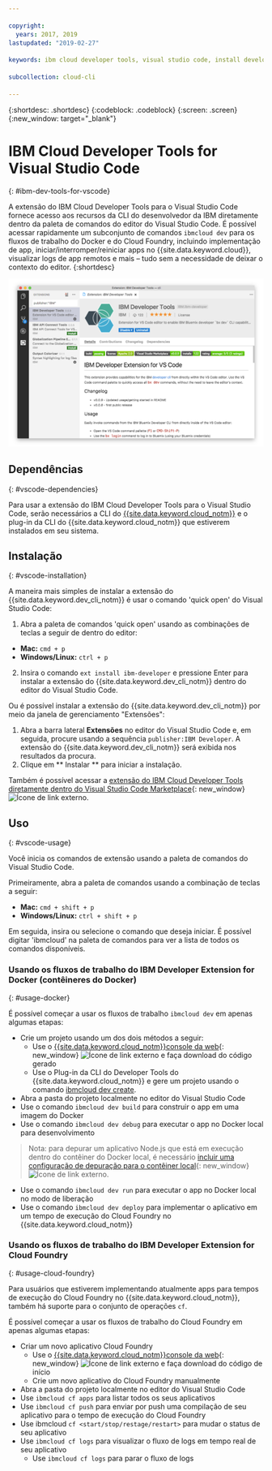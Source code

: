 ```yaml
---

copyright:
  years: 2017, 2019
lastupdated: "2019-02-27"

keywords: ibm cloud developer tools, visual studio code, install developer tools, developer extension, vscode cli, vscode plugin, cloud foundry vscode

subcollection: cloud-cli

---
```


{:shortdesc: .shortdesc}
{:codeblock: .codeblock}
{:screen: .screen}
{:new_window: target="_blank"}

# IBM Cloud Developer Tools for Visual Studio Code
{: #ibm-dev-tools-for-vscode}

A extensão do IBM Cloud Developer Tools para o Visual Studio Code fornece acesso aos recursos da CLI do desenvolvedor da IBM diretamente dentro da paleta de comandos do editor do Visual Studio Code. É possível acessar rapidamente um subconjunto de comandos `ibmcloud dev` para os fluxos de trabalho do Docker e do Cloud Foundry, incluindo implementação de app, iniciar/interromper/reiniciar apps no {{site.data.keyword.cloud}}, visualizar logs de app remotos e mais – tudo sem a necessidade de deixar o contexto do editor.
{:shortdesc}

![Captura de tela da tela de download da extensão IBM Developer Tools.](vscode.png "Tela de download da extensão dentro do Visual Studio Code")

## Dependências
{: #vscode-dependencies}

Para usar a extensão do IBM Cloud Developer Tools para o Visual Studio Code, serão necessários a CLI do [{{site.data.keyword.cloud_notm}}](/docs/cli?topic=cloud-cli-ibmcloud-cli#ibmcloud-cli) e o plug-in da CLI do {{site.data.keyword.cloud_notm}} que estiverem instalados em seu sistema.

## Instalação
{: #vscode-installation}

A maneira mais simples de instalar a extensão do {{site.data.keyword.dev_cli_notm}} é usar o comando 'quick open' do Visual Studio Code:

1. Abra a paleta de comandos 'quick open' usando as combinações de teclas a seguir de dentro do editor:

  * **Mac:** `cmd + p`
  * **Windows/Linux:** `ctrl + p`

2. Insira o comando `ext install ibm-developer` e pressione Enter para instalar a extensão do {{site.data.keyword.dev_cli_notm}} dentro do editor do Visual Studio Code.

Ou é possível instalar a extensão do {{site.data.keyword.dev_cli_notm}} por meio da janela de gerenciamento "Extensões":

1. Abra a barra lateral **Extensões** no editor do Visual Studio Code e, em seguida, procure usando a sequência `publisher:IBM Developer`. A extensão do {{site.data.keyword.dev_cli_notm}} será exibida nos resultados da procura.  
2. Clique em  ** Instalar **  para iniciar a instalação.

Também é possível acessar a [extensão do IBM Cloud Developer Tools diretamente dentro do Visual Studio Code Marketplace](https://marketplace.visualstudio.com/items?itemName=IBM.ibm-developer){: new_window} ![Ícone de link externo](../../icons/launch-glyph.svg "Ícone de link externo").

## Uso
{: #vscode-usage}

Você inicia os comandos de extensão usando a paleta de comandos do Visual Studio Code.

Primeiramente, abra a paleta de comandos usando a combinação de teclas a seguir:

* **Mac:** `cmd + shift + p`
* **Windows/Linux:** `ctrl + shift + p`

Em seguida, insira ou selecione o comando que deseja iniciar. É possível digitar 'ibmcloud' na paleta de comandos para ver a lista de todos os comandos disponíveis.

### Usando os fluxos de trabalho do IBM Developer Extension for Docker (contêineres do Docker)
{: #usage-docker}

É possível começar a usar os fluxos de trabalho `ibmcloud dev` em apenas algumas etapas:
* Crie um projeto usando um dos dois métodos a seguir:
  * Use o [{{site.data.keyword.cloud_notm}}console da web](https://{DomainName}/developer/appservice/starter-kits){: new_window} ![Ícone de link externo](../../icons/launch-glyph.svg "Ícone de link externo") e faça download do código gerado
  * Use o Plug-in da CLI do Developer Tools do {{site.data.keyword.cloud_notm}} e gere um projeto usando o comando [ibmcloud dev create](/docs/cli/idt?topic=cloud-cli-idt-cli#create).
* Abra a pasta do projeto localmente no editor do Visual Studio Code
* Use o comando `ibmcloud dev build` para construir o app em uma imagem do Docker
* Use o comando `ibmcloud dev debug` para executar o app no Docker local para desenvolvimento
> Nota: para depurar um aplicativo Node.js que está em execução dentro do contêiner do Docker local, é necessário [incluir uma configuração de depuração para o contêiner local](https://github.com/IBM-Bluemix/ibm-developer-extension-vscode#debugging-nodejs-apps-within-the-local-docker-container){: new_window} ![Ícone de link externo](../../icons/launch-glyph.svg "Ícone de link externo").
* Use o comando `ibmcloud dev run` para executar o app no Docker local no modo de liberação
* Use o comando `ibmcloud dev deploy` para implementar o aplicativo em um tempo de execução do Cloud Foundry no {{site.data.keyword.cloud_notm}}

### Usando os fluxos de trabalho do IBM Developer Extension for Cloud Foundry
{: #usage-cloud-foundry}

Para usuários que estiverem implementando atualmente apps para tempos de execução do Cloud Foundry no {{site.data.keyword.cloud_notm}}, também há suporte para o conjunto de operações `cf`.

É possível começar a usar os fluxos de trabalho do Cloud Foundry em apenas algumas etapas:
* Criar um novo aplicativo Cloud Foundry
  * Use o [{{site.data.keyword.cloud_notm}}console da web](https://{DomainName}/developer/appservice/starter-kits){: new_window} ![Ícone de link externo](../../icons/launch-glyph.svg "Ícone de link externo") e faça download do código de início
  * Crie um novo aplicativo do Cloud Foundry manualmente
* Abra a pasta do projeto localmente no editor do Visual Studio Code
* Use `ibmcloud cf apps` para listar todos os seus aplicativos
* Use `ibmcloud cf push` para enviar por push uma compilação de seu aplicativo para o tempo de execução do Cloud Foundry
* Use ibmcloud `cf <start/stop/restage/restart>` para mudar o status de seu aplicativo
* Use `ibmcloud cf logs` para visualizar o fluxo de logs em tempo real de seu aplicativo
  * Use `ibmcloud cf logs` para parar o fluxo de logs
